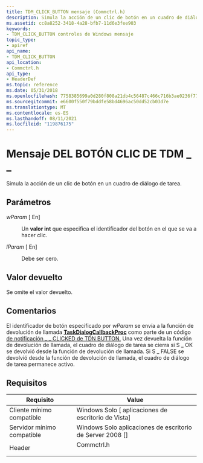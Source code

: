 ```yaml
---
title: TDM_CLICK_BUTTON mensaje (Commctrl.h)
description: Simula la acción de un clic de botón en un cuadro de diálogo de tarea.
ms.assetid: cc8a8252-3418-4a28-bfb7-11d6e3fee903
keywords:
- TDM_CLICK_BUTTON controles de Windows mensaje
topic_type:
- apiref
api_name:
- TDM_CLICK_BUTTON
api_location:
- Commctrl.h
api_type:
- HeaderDef
ms.topic: reference
ms.date: 05/31/2018
ms.openlocfilehash: 7758385699a0d280f808a21db4c56487c466c716b3ae0236f77130847cea3aa8
ms.sourcegitcommit: e6600f550f79bddfe58bd4696ac50dd52cb03d7e
ms.translationtype: MT
ms.contentlocale: es-ES
ms.lasthandoff: 08/11/2021
ms.locfileid: "119876175"
---
```

# <a name="tdm_click_button-message"></a>Mensaje DEL BOTÓN CLIC DE TDM \_ \_

Simula la acción de un clic de botón en un cuadro de diálogo de tarea.

## <a name="parameters"></a>Parámetros

<dl> <dt>

*wParam* \[ En\]
</dt> <dd>

Un **valor int** que especifica el identificador del botón en el que se va a hacer clic.

</dd> <dt>

*lParam* \[ En\]
</dt> <dd>

Debe ser cero.

</dd> </dl>

## <a name="return-value"></a>Valor devuelto

Se omite el valor devuelto.

## <a name="remarks"></a>Comentarios

El identificador de botón especificado por *wParam* se envía a la función de devolución de llamada [**TaskDialogCallbackProc**](/windows/win32/api/commctrl/nc-commctrl-pftaskdialogcallback) como parte de un código [de notificación \_ \_ CLICKED de TDN BUTTON.](tdn-button-clicked.md) Una vez devuelta la función de devolución de llamada, el cuadro de diálogo de tarea se cierra si S \_ OK se devolvió desde la función de devolución de llamada. Si S \_ FALSE se devolvió desde la función de devolución de llamada, el cuadro de diálogo de tarea permanece activo.

## <a name="requirements"></a>Requisitos



| Requisito | Value |
|-------------------------------------|---------------------------------------------------------------------------------------|
| Cliente mínimo compatible<br/> | Windows Solo \[ aplicaciones de escritorio de Vista\]<br/>                                        |
| Servidor mínimo compatible<br/> | Windows Solo aplicaciones de escritorio de Server 2008 \[\]<br/>                                  |
| Header<br/>                   | <dl> <dt>Commctrl.h</dt> </dl> |



 

